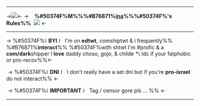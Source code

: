 ***
->![](https://files.catbox.moe/3lpeay.png)<-
-> ​ ​ ​ ​ ​ ​ ​ ​ ​ ​ ​ ​ **%#50374F%M%%%#B76871%[ina](/lilac)%%%#50374F%'s Rules%%** ​ ​![](https://files.catbox.moe/3u7e01.png) <-
***
-> %#50374F%꒰ **BYI** ꒱ ​ ​ I'm on **edtwt**, comshiptwt &
i frequently%% %#B76871%**interact**%% %#50374F%with shtwt
I'm #profic & a **com/dark**shipper
I **love** daddy choso, gojo, & childe
*\ Idc if your fatphobic or pro-recov%%<-

​
-> %#50374F%꒰ **DNI** ꒱ ​ ​ I don't really have a set dni 
but if you're **pro-israel** do not interact%% <-

​
-> %#50374F%꒰ **IMPORTANT** ꒱ ​ ​ Tag */* censor gore pls ... %% <-
***